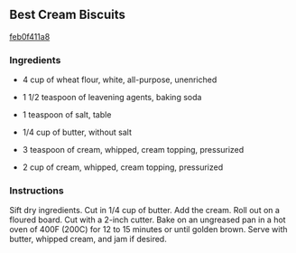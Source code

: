 ## Best Cream Biscuits

[feb0f411a8](https://recipeland.com/recipe/v/best-cream-biscuits-8450)

### Ingredients

 - 4 cup of wheat flour, white, all-purpose, unenriched

 - 1 1/2 teaspoon of leavening agents, baking soda

 - 1 teaspoon of salt, table

 - 1/4 cup of butter, without salt

 - 3 teaspoon of cream, whipped, cream topping, pressurized

 - 2 cup of cream, whipped, cream topping, pressurized

### Instructions

Sift dry ingredients. Cut in 1/4 cup of butter. Add the cream. Roll out on a floured board. Cut with a 2-inch cutter. Bake on an ungreased pan in a hot oven of 400F (200C) for 12 to 15 minutes or until golden brown. Serve with butter, whipped cream, and jam if desired.